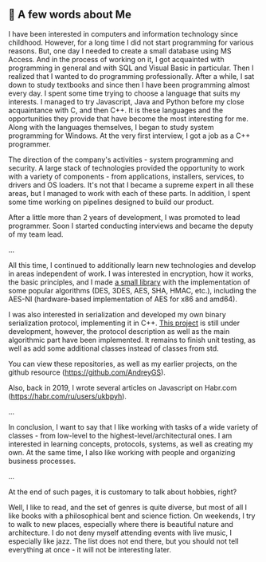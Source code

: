 ## 🚀 A few words about Me

I have been interested in computers and information technology since childhood. However, for a long time I did not start programming for various reasons. But, one day I needed to create a small database using MS Access. And in the process of working on it, I got acquainted with programming in general and with SQL and Visual Basic in particular. Then I realized that I wanted to do programming professionally. After a while, I sat down to study textbooks and since then I have been programming almost every day. I spent some time trying to choose a language that suits my interests. I managed to try Javascript, Java and Python before my close acquaintance with C, and then C++. It is these languages and the opportunities they provide that have become the most interesting for me. Along with the languages themselves, I began to study system programming for Windows. At the very first interview, I got a job as a C++ programmer.

The direction of the company's activities - system programming and security. A large stack of technologies provided the opportunity to work with a variety of components - from applications, installers, services, to drivers and OS loaders. It's not that I became a supreme expert in all these areas, but I managed to work with each of these parts. In addition, I spent some time working on pipelines designed to build our product.

After a little more than 2 years of development, I was promoted to lead programmer. Soon I started conducting interviews and became the deputy of my team lead.

...

All this time, I continued to additionally learn new technologies and develop in areas independent of work. I was interested in encryption, how it works, the basic principles, and I made [a small library](https://github.com/AndreyGS/CryptoLib) with the implementation of some popular algorithms (DES, 3DES, AES, SHA, HMAC, etc.), including the AES-NI (hardware-based implementation of AES for x86 and amd64).

I was also interested in serialization and developed my own binary serialization protocol, implementing it in C++. [This project](https://github.com/AndreyGS/common_serialization) is still under development, however, the protocol description as well as the main algorithmic part have been implemented. It remains to finish unit testing, as well as add some additional classes instead of classes from std.

You can view these repositories, as well as my earlier projects, on the github resource (https://github.com/AndreyGS). 

Also, back in 2019, I wrote several articles on Javascript on Habr.com (https://habr.com/ru/users/ukbpyh).

...

In conclusion, I want to say that I like working with tasks of a wide variety of classes - from low-level to the highest-level/architectural ones. I am interested in learning concepts, protocols, systems, as well as creating my own. At the same time, I also like working with people and organizing business processes.

...

At the end of such pages, it is customary to talk about hobbies, right?

Well, I like to read, and the set of genres is quite diverse, but most of all I like books with a philosophical bent and science fiction. On weekends, I try to walk to new places, especially where there is beautiful nature and architecture. I do not deny myself attending events with live music, I especially like jazz. The list does not end there, but you should not tell everything at once - it will not be interesting later.
